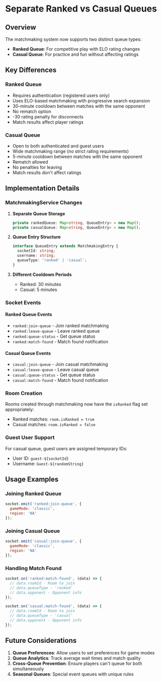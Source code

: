 # Separate Ranked vs Casual Queues

## Overview

The matchmaking system now supports two distinct queue types:
- **Ranked Queue**: For competitive play with ELO rating changes
- **Casual Queue**: For practice and fun without affecting ratings

## Key Differences

### Ranked Queue
- Requires authentication (registered users only)
- Uses ELO-based matchmaking with progressive search expansion
- 30-minute cooldown between matches with the same opponent
- No rematch option
- -30 rating penalty for disconnects
- Match results affect player ratings

### Casual Queue
- Open to both authenticated and guest users
- Wide matchmaking range (no strict rating requirements)
- 5-minute cooldown between matches with the same opponent
- Rematch allowed
- No penalties for leaving
- Match results don't affect ratings

## Implementation Details

### MatchmakingService Changes

1. **Separate Queue Storage**
   ```typescript
   private rankedQueue: Map<string, QueueEntry> = new Map();
   private casualQueue: Map<string, QueueEntry> = new Map();
   ```

2. **Queue Entry Structure**
   ```typescript
   interface QueueEntry extends MatchmakingEntry {
     socketId: string;
     username: string;
     queueType: 'ranked' | 'casual';
   }
   ```

3. **Different Cooldown Periods**
   - Ranked: 30 minutes
   - Casual: 5 minutes

### Socket Events

#### Ranked Queue Events
- `ranked:join-queue` - Join ranked matchmaking
- `ranked:leave-queue` - Leave ranked queue
- `ranked:queue-status` - Get queue status
- `ranked:match-found` - Match found notification

#### Casual Queue Events
- `casual:join-queue` - Join casual matchmaking
- `casual:leave-queue` - Leave casual queue
- `casual:queue-status` - Get queue status
- `casual:match-found` - Match found notification

### Room Creation

Rooms created through matchmaking now have the `isRanked` flag set appropriately:
- Ranked matches: `room.isRanked = true`
- Casual matches: `room.isRanked = false`

### Guest User Support

For casual queue, guest users are assigned temporary IDs:
- User ID: `guest-${socketId}`
- Username: `Guest-${randomString}`

## Usage Examples

### Joining Ranked Queue
```javascript
socket.emit('ranked:join-queue', {
  gameMode: 'classic',
  region: 'NA'
});
```

### Joining Casual Queue
```javascript
socket.emit('casual:join-queue', {
  gameMode: 'classic',
  region: 'NA'
});
```

### Handling Match Found
```javascript
socket.on('ranked:match-found', (data) => {
  // data.roomId - Room to join
  // data.queueType - 'ranked'
  // data.opponent - Opponent info
});

socket.on('casual:match-found', (data) => {
  // data.roomId - Room to join
  // data.queueType - 'casual'
  // data.opponent - Opponent info
});
```

## Future Considerations

1. **Queue Preferences**: Allow users to set preferences for game modes
2. **Queue Analytics**: Track average wait times and match quality
3. **Cross-Queue Prevention**: Ensure players can't queue for both simultaneously
4. **Seasonal Queues**: Special event queues with unique rules